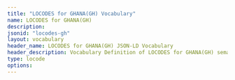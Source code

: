 ```yaml
---
title: "LOCODES for GHANA(GH) Vocabulary"
name: LOCODES for GHANA(GH) 
description: 
jsonid: "locodes-gh"
layout: vocabulary
header_name: LOCODES for GHANA(GH) JSON-LD Vocabulary
header_description: Vocabulary Definition of LOCODES for GHANA(GH) semantics in HTML format. JSON-LD format is available at [locodes-gh.jsonld](/vocabulary/locodes-gh.jsonld)
type: locode
options:
---
```

